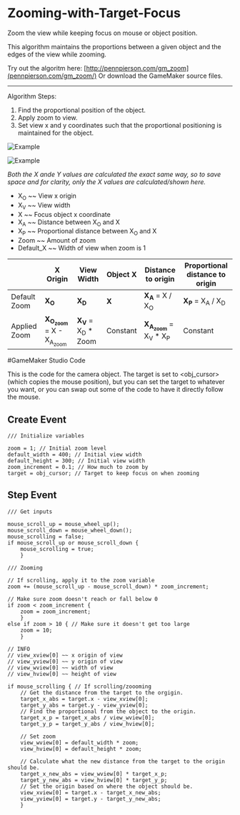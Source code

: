 # Zooming-with-Target-Focus
Zoom the view while keeping focus on mouse or object position.

This algorithm maintains the proportions between a given object and the edges of the view while zooming.

Try out the algoritm here: [http://pennpierson.com/gm_zoom](pennpierson.com/gm_zoom/)
Or download the GameMaker source files.

----

Algorithm Steps:

1) Find the proportional position of the object.
2) Apply zoom to view.
3) Set view x and y coordinates such that the proportional positioning is maintained for the object.

![Example](https://github.com/BflySamurai/Zooming-with-Target-Focus/blob/master/Graphics/Zooming_with_Target_Focus_0.png?raw=true "Example")

![Example](https://github.com/BflySamurai/Zooming-with-Target-Focus/blob/master/Graphics/Zooming_with_Target_Focus_1.png?raw=true "Example")

*Both the X ande Y values are calculated the exact same way, so to save space and for clarity, only the X values are calculated/shown here.*

* X<sub>O</sub> ~~ View x origin
* X<sub>V</sub> ~~ View width
* X ~~ Focus object x coordinate
* X<sub>A</sub> ~~ Distance between X<sub>O</sub> and X
* X<sub>P</sub> ~~ Proportional distance between X<sub>O</sub> and X
* Zoom ~~ Amount of zoom
* Default_X ~~ Width of view when zoom is 1

 | | X Origin | View Width | Object X | Distance to origin | Proportional distance to origin
 --- | --- | --- | --- | --- | ---
Default Zoom | **X<sub>O</sub>** | **X<sub>D</sub>** | **X** | **X<sub>A</sub>** = X / X<sub>O</sub> | **X<sub>P</sub>** = X<sub>A</sub> / X<sub>D</sub>
Applied Zoom | **X<sub>O<sub>zoom</sub></sub>** = X - X<sub>A<sub>zoom</sub></sub> | **X<sub>V</sub>** = X<sub>D</sub> * Zoom | Constant | **X<sub>A<sub>zoom</sub></sub>** = X<sub>V</sub> * X<sub>P</sub> | Constant

#GameMaker Studio Code

This is the code for the camera object. The target is set to <obj_cursor> (which copies the mouse position), but you can set the target to whatever you want, or you can swap out some of the code to have it directly follow the mouse.

## Create Event

```
/// Initialize variables

zoom = 1; // Initial zoom level
default_width = 400; // Initial view width
default_height = 300; // Initial view width
zoom_increment = 0.1; // How much to zoom by
target = obj_cursor; // Target to keep focus on when zooming
```

## Step Event

```
/// Get inputs

mouse_scroll_up = mouse_wheel_up();
mouse_scroll_down = mouse_wheel_down();
mouse_scrolling = false;
if mouse_scroll_up or mouse_scroll_down {
    mouse_scrolling = true;
    }
```

```
/// Zooming

// If scrolling, apply it to the zoom variable
zoom += (mouse_scroll_up - mouse_scroll_down) * zoom_increment;

// Make sure zoom doesn't reach or fall below 0
if zoom < zoom_increment {
    zoom = zoom_increment;
    }
else if zoom > 10 { // Make sure it doesn't get too large
    zoom = 10;
    }

// INFO
// view_xview[0] ~~ x origin of view
// view_yview[0] ~~ y origin of view
// view_wview[0] ~~ width of view
// view_hview[0] ~~ height of view

if mouse_scrolling { // If scrolling/zoooming
    // Get the distance from the target to the orgigin.
    target_x_abs = target.x - view_xview[0];
    target_y_abs = target.y - view_yview[0];
    // Find the proportional from the object to the origin.
    target_x_p = target_x_abs / view_wview[0];
    target_y_p = target_y_abs / view_hview[0];

    // Set zoom
    view_wview[0] = default_width * zoom;
    view_hview[0] = default_height * zoom;
    
    // Calculate what the new distance from the target to the origin should be.
    target_x_new_abs = view_wview[0] * target_x_p;
    target_y_new_abs = view_hview[0] * target_y_p;
    // Set the origin based on where the object should be.
    view_xview[0] = target.x - target_x_new_abs;
    view_yview[0] = target.y - target_y_new_abs;
    }
```